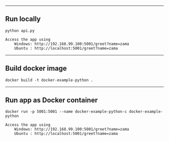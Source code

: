 -------------
Run locally
-------------
	python api.py

	Access the app using
		Windows: http://192.168.99.100:5001/greet?name=zama
		Ubuntu : http://localhost:5001/greet?name=zama

-------------
Build docker image
-------------
	docker build -t docker-example-python .

-------------
Run app as Docker container
-------------
	docker run -p 5001:5001 --name docker-example-python-c docker-example-python

	Access the app using
		Windows: http://192.168.99.100:5001/greet?name=zama 
		Ubuntu : http://localhost:5001/greet?name=zama
